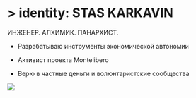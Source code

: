 # > identity: STAS KARKAVIN

ИНЖЕНЕР. АЛХИМИК. ПАНАРХИСТ.

- Разрабатываю инструменты экономической автономии

- Активист проекта Montelibero

- Верю в частные деньги и волюнтаристские сообщества

<div class="mt-10 flex justify-center">
  <img src="/images/qr.png" class="h-40" />
</div>